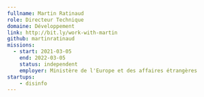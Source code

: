 ```yaml
---
fullname: Martin Ratinaud
role: Directeur Technique
domaine: Développement
link: http://bit.ly/work-with-martin
github: martinratinaud
missions:
  - start: 2021-03-05
    end: 2022-03-05
    status: independent
    employer: Ministère de l'Europe et des affaires étrangères
startups:
    - disinfo
---
```

